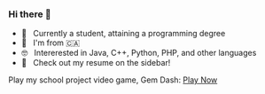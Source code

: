 ### Hi there 👋

- 🎯  &nbsp; Currently a student, attaining a programming degree
- 🔭  &nbsp; I'm from 🇨🇦
- 🤓  &nbsp; Intererested in Java, C++, Python, PHP, and other languages
- 💬 &nbsp; Check out my resume on the sidebar!

Play my school project video game, Gem Dash: [Play Now]([https://example.github.io/project/](https://janaksk.github.io/GemDashNoMultiplayer/))

<!--
**janaksk/janaksk** is a ✨ _special_ ✨ repository because its `README.md` (this file) appears on your GitHub profile.

Here are some ideas to get you started:

- 🔭 I’m currently working on ...
- 🌱 I’m currently learning ...
- 👯 I’m looking to collaborate on ...
- 🤔 I’m looking for help with ...
- 💬 Ask me about ...
- 📫 How to reach me: ...
- 😄 Pronouns: ...
- ⚡ Fun fact: ...
-->
